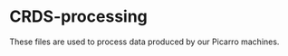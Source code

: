 CRDS-processing
===============
These files are used to process data produced by our Picarro machines.
